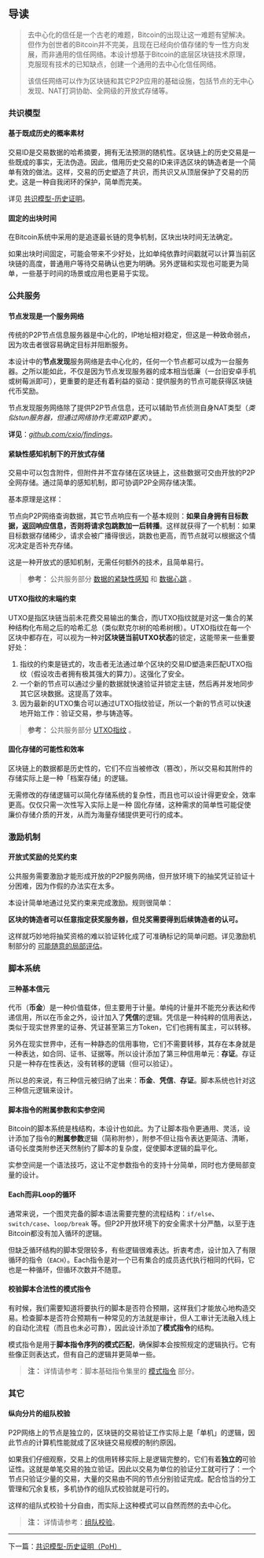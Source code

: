 ## 导读

> 去中心化的信任是一个古老的难题，Bitcoin的出现让这一难题有望解决。但作为创世者的Bitcoin并不完美，且现在已经向价值存储的专一性方向发展，而非通用的信任网络。本设计想基于Bitcoin的底层区块链技术原理，克服现有技术的已知缺点，创建一个通用的去中心化信任网络。
>
> 该信任网络可以作为区块链和其它P2P应用的基础设施，包括节点的无中心发现、NAT打洞协助、全网级的开放式存储等。


### 共识模型

#### 基于既成历史的概率素材

交易ID是交易数据的哈希摘要，拥有无法预测的随机性。区块链上的历史交易是一些既成的事实，无法伪造。因此，借用历史交易的ID来评选区块的铸造者是一个简单有效的做法。这样，交易的历史塑造了共识，而共识又从顶层保护了交易的历史。这是一种自我闭环的保护，简单而完美。

详见 [共识模型-历史证明](1.共识模型-历史证明（PoH）.md)。


#### 固定的出块时间

在Bitcoin系统中采用的是追逐最长链的竞争机制，区块出块时间无法确定。

如果出块时间固定，可能会带来不少好处，比如单纯依靠时间戳就可以计算当前区块链的高度，普通用户等待交易确认也更为明确。另外逻辑和实现也可能更为简单，一些基于时间的场景或应用也更易于实现。


### 公共服务

#### 节点发现是一个服务网络

传统的P2P节点信息服务器是中心化的，IP地址相对稳定，但这是一种致命弱点，因为攻击者很容易确定目标并阻断服务。

本设计中的**节点发现**服务网络是去中心化的，任何一个节点都可以成为一台服务器。之所以能如此，不仅是因为节点发现服务器的成本相当低廉（一台旧安卓手机或树莓派即可），更重要的是还有着利益的驱动：提供服务的节点可能获得区块链代币奖励。

节点发现服务网络除了提供P2P节点信息，还可以辅助节点侦测自身NAT类型（*类似stun服务器，但通过网络协作无需双IP要求*）。

**详见**：*[github.com/cxio/findings](https://github.com/cxio/findings)*。


#### 紧缺性感知机制下的开放式存储

交易中可以包含附件，但附件并不宜存储在区块链上，这些数据可交由开放的P2P全网存储。通过简单的感知机制，即可协调P2P全网存储决策。

基本原理是这样：

节点向P2P网络查询数据，其它节点响应有一个基本规则：**如果自身拥有目标数据，返回响应信息，否则将请求包跳数加一后转播**。这样就获得了一个机制：如果目标数据存储稀少，请求会被广播得很远，跳数也更高，而节点就可以根据这个情况决定是否补充存储。

这是一种开放式的感知机制，无需任何额外的技术，且简单易行。

> **参考：**
> 公共服务部分 [数据的紧缺性感知](3.公共服务.md#数据的紧缺性感知) 和 [数据心跳](3.公共服务.md#数据心跳) 。


#### UTXO指纹的末端约束

UTXO是指区块链当前未花费交易输出的集合，而UTXO指纹就是对这一集合的某种结构化布局之后的哈希汇总（类似默克尔树的哈希树根）。UTXO指纹在每一个区块中都存在，可以视为一种对**区块链当前UTXO状态**的锁定，这能带来一些重要好处：

1. 指纹的约束是链式的，攻击者无法通过单个区块的交易ID塑造来匹配UTXO指纹（假设攻击者拥有极其强大的算力）。这强化了安全。
2. 一个新的节点可以通过少量的数据就快速验证并锁定主链，然后再并发地同步其它区块数据。这提高了效率。
3. 因为最新的UTXO集合可以通过UTXO指纹验证，所以一个新的节点可以快速地开始工作：验证交易，参与铸造等。

> **参考：**
> 公共服务部分 [UTXO指纹](3.公共服务.md#UTXO指纹) 。


#### 固化存储的可能性和效率

区块链上的数据都是历史性的，它们不应当被修改（篡改），所以交易和其附件的存储实际上是一种「档案存储」的逻辑。

无需修改的存储逻辑可以简化存储系统的复杂性，而且也可以设计得更安全，效率更高。仅仅只需一次性写入实际上是一种 固化存储，这种需求的简单性可能促使廉价存储介质的开发，从而为海量存储提供更可行的成本。


### 激励机制

#### 开放式奖励的兑奖约束

公共服务需要激励才能形成开放的P2P服务网络，但开放环境下的抽奖凭证验证十分困难，因为作假的办法实在太多。

本设计简单地通过兑奖约束来完成激励。规则很简单：

**区块的铸造者可以任意指定获奖服务器，但兑奖需要得到后续铸造者的认可。**

这样就巧妙地将抽奖资格的难以验证转化成了可准确标记的简单问题。详见激励机制部分的 [可能随意的局部评估](4.激励机制.md#可能随意的局部评估)。


### 脚本系统

#### 三种基本信元

代币（**币金**）是一种价值载体，但主要用于计量。单纯的计量并不能充分表达和传递信用，所以在币金之外，设计加入了**凭信**的逻辑。凭信是一种纯粹的信用表达，类似于现实世界里的证券、凭证甚至第三方Token，它们也拥有属主，可以转移。

另外在现实世界中，还有一种静态的信用事物，它们不需要转移，其存在本身就是一种表达，如合同、证书、证据等。所以设计添加了第三种信用单元：**存证**。存证只是一种存在性表达，没有转移的逻辑（但可以验证）。

所以总的来说，有三种信元被归纳了出来：**币金**、**凭信**、**存证**。脚本系统也针对这三种信元逻辑来设计。


#### 脚本指令的附属参数和实参空间

Bitcoin的脚本系统是栈结构，本设计也如此。为了让脚本指令更通用、灵活，设计添加了指令的**附属参数**逻辑（简称附参），附参不但让指令表达更简洁、清晰，语句长度类附参还天然制约了脚本的复杂度，促使脚本逻辑的扁平化。

实参空间是一个语法技巧，这让不定参数指令的支持十分简单，同时也方便局部变量的设计。


#### Each而非Loop的循环

通常来说，一个图灵完备的脚本语法需要完整的流程结构：`if/else`、`switch/case`、`loop/break` 等。但P2P开放环境下的安全需求十分严酷，以至于连Bitcoin都没有加入循环的逻辑。

但缺乏循环结构的脚本受限较多，有些逻辑很难表达。折衷考虑，设计加入了有限循环的指令（`EACH`）。Each指令是对一个已有集合的成员迭代执行相同的代码，它也是一种循环，但循环次数并不随意。


#### 校验脚本合法性的模式指令

有时候，我们需要知道将要执行的脚本是否符合预期，这样我们才能放心地构造交易。检查脚本是否符合预期有一种常见的方法就是审计，但人工审计无法融入线上的自动化流程（而且也未必可靠），因此设计添加了**模式指令**的结构。

模式指令是用于**脚本指令序列的模式匹配**，确保脚本会按照规定的逻辑执行。它有些像正则表达式，但有自己的逻辑并更简单一些。

> **注：**
> 详情请参考：脚本基础指令集里的 [模式指令](6.脚本基础指令集.md#12-模式指令) 部分。


### 其它

#### 纵向分片的组队校验

P2P网络上的节点是独立的，区块链的交易验证工作实际上是「单机」的逻辑，因此节点的计算机性能就成了区块链交易规模的制约原因。

如果我们仔细观察，交易上的信用转移实际上是逻辑完整的，它们有着**独立的**可验证性。这就是单笔交易的独立验证。因此以交易为单位的验证分工就可行了：一个节点只验证少量的交易，大量的交易由不同的节点分别验证完成。配合恰当的分工管理和冗余复核，多机协作的组队式校验就是可行的。

这样的组队式校验十分自由，而实际上这种模式可以自然而然的去中心化。

> **注：**
> 详情请参考：[组队校验](附1.组队校验.md#组队校验)。


-------------------------------------------------------------------------------

下一篇：[共识模型-历史证明（PoH）](1.共识模型-历史证明（PoH）.md)
